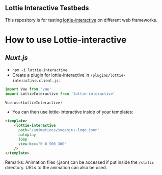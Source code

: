 ## Lottie Interactive Testbeds

This repository is for testing [lottie-interactive](https://github.com/samuelOsborne/Lottie-interactive) on different 
web frameworks.

# How to use Lottie-interactive

## _Nuxt.js_

- ```npm -i lottie-interactive```
- Create a plugin for lottie-interactive in ```/plugins/lottie-interactive.client.js```:
```javascript
import Vue from 'vue'
import LottieInteractive from 'lottie-interactive'

Vue.use(LottieInteractive)
```
- You can then use lottie-interactive inside of your templates:
```html
<template>
    <lottie-interactive
      path="/animations/svgenius-logo.json"
      autoplay
      loop
      view-box="0 0 500 300"
    />
</template>
```

Remarks: Animation files (.json) can be accessed if put inside the ```/static``` directory. URLs to the animation
can also be used.
